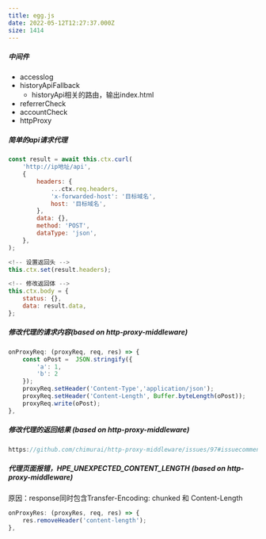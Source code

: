 ```yaml
---
title: egg.js
date: 2022-05-12T12:27:37.000Z
size: 1414
---
```

##### 中间件

- accesslog
- historyApiFallback
  - historyApi相关的路由，输出index.html
- referrerCheck
- accountCheck
- httpProxy

##### 简单的api请求代理
```javascript
const result = await this.ctx.curl(
    'http://ip地址/api',
    {
        headers: {
            ...ctx.req.headers,
            'x-forwarded-host': '目标域名',
            host: '目标域名',
        },
        data: {},
        method: 'POST',
        dataType: 'json',
    },
);

<!-- 设置返回头 -->
this.ctx.set(result.headers);

<!-- 修改返回体 -->
this.ctx.body = {
    status: {},
    data: result.data,
};
```

##### 修改代理的请求内容(based on http-proxy-middleware)
```javascript
onProxyReq: (proxyReq, req, res) => {
    const oPost =  JSON.stringify({
        'a': 1,
        'b': 2
    });
    proxyReq.setHeader('Content-Type','application/json');
    proxyReq.setHeader('Content-Length', Buffer.byteLength(oPost));
    proxyReq.write(oPost);
},
```

##### 修改代理的返回结果 (based on http-proxy-middleware)
```javascript
https://github.com/chimurai/http-proxy-middleware/issues/97#issuecomment-238431552
```

##### 代理页面报错，HPE_UNEXPECTED_CONTENT_LENGTH (based on http-proxy-middleware)
原因：response同时包含Transfer-Encoding: chunked 和 Content-Length

```javascript
onProxyRes: (proxyRes, req, res) => {
    res.removeHeader('content-length');
},
```
